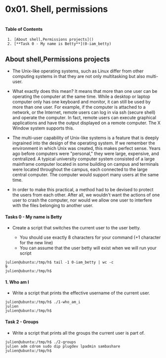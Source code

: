 # 0x01. Shell, permissions
![]()

#### Table of Contents ####
     1. [About shell,Permissions projects]()
     2. [**Task 0 - My name is Betty**](0-iam_betty)
## About shell,Permissions projects

* The Unix-like operating systems, such as Linux differ from other computing systems in that they are not only multitasking but also multi-user.

* What exactly does this mean? It means that more than one user can be operating the computer at the same time. While a desktop or laptop computer only has one keyboard and monitor, it can still be used by more than one user. For example, if the computer is attached to a network, or the Internet, remote users can log in via ssh (secure shell) and operate the computer. In fact, remote users can execute graphical applications and have the output displayed on a remote computer. The X Window system supports this.

* The multi-user capability of Unix-like systems is a feature that is deeply ingrained into the design of the operating system. If we remember the environment in which Unix was created, this makes perfect sense. Years ago before computers were "personal," they were large, expensive, and centralized. A typical university computer system consisted of a large mainframe computer located in some building on campus and terminals were located throughout the campus, each connected to the large central computer. The computer would support many users at the same time.

* In order to make this practical, a method had to be devised to protect the users from each other. After all, we wouldn't want the actions of one user to crash the computer, nor would we allow one user to interfere with the files belonging to another user.



#### Tasks 0 - My name is Betty ####
* Create a script that switches the current user to the user betty.

  - You should use exactly 8 characters for your command (+1 character for the new line)
  - You can assume that the user betty will exist when we will run your script
~~~
julien@ubuntu:/tmp/h$ tail -1 0-iam_betty | wc -c
9
julien@ubuntu:/tmp/h$
~~~

#### 1. Who am I ####

* Write a script that prints the effective username of the current user.
~~~
julien@ubuntu:/tmp/h$ ./1-who_am_i
julien
julien@ubuntu:/tmp/h$ 
~~~
#### Task 2 - Groups ####
* Write a script that prints all the groups the current user is part of.
~~~
julien@ubuntu:/tmp/h$ ./2-groups
julien adm cdrom sudo dip plugdev lpadmin sambashare
julien@ubuntu:/tmp/h$ 
~~~
